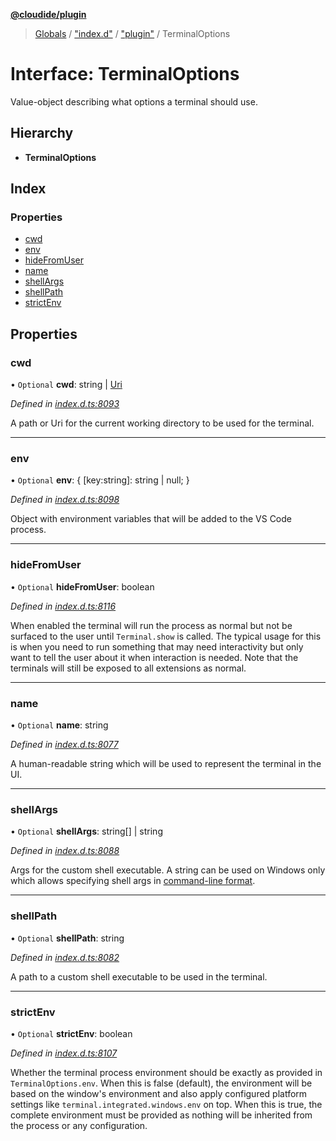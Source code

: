 **[@cloudide/plugin](../README.md)**

> [Globals](../README.md) / ["index.d"](../modules/_index_d_.md) / ["plugin"](../modules/_index_d_._plugin_.md) / TerminalOptions

# Interface: TerminalOptions

Value-object describing what options a terminal should use.

## Hierarchy

* **TerminalOptions**

## Index

### Properties

* [cwd](_index_d_._plugin_.terminaloptions.md#cwd)
* [env](_index_d_._plugin_.terminaloptions.md#env)
* [hideFromUser](_index_d_._plugin_.terminaloptions.md#hidefromuser)
* [name](_index_d_._plugin_.terminaloptions.md#name)
* [shellArgs](_index_d_._plugin_.terminaloptions.md#shellargs)
* [shellPath](_index_d_._plugin_.terminaloptions.md#shellpath)
* [strictEnv](_index_d_._plugin_.terminaloptions.md#strictenv)

## Properties

### cwd

• `Optional` **cwd**: string \| [Uri](../classes/_index_d_._plugin_.uri.md)

*Defined in [index.d.ts:8093](https://github.com/huaweicloud/cloudide-plugin-api/blob/1ab5ef8/index.d.ts#L8093)*

A path or Uri for the current working directory to be used for the terminal.

___

### env

• `Optional` **env**: { [key:string]: string \| null;  }

*Defined in [index.d.ts:8098](https://github.com/huaweicloud/cloudide-plugin-api/blob/1ab5ef8/index.d.ts#L8098)*

Object with environment variables that will be added to the VS Code process.

___

### hideFromUser

• `Optional` **hideFromUser**: boolean

*Defined in [index.d.ts:8116](https://github.com/huaweicloud/cloudide-plugin-api/blob/1ab5ef8/index.d.ts#L8116)*

When enabled the terminal will run the process as normal but not be surfaced to the user
until `Terminal.show` is called. The typical usage for this is when you need to run
something that may need interactivity but only want to tell the user about it when
interaction is needed. Note that the terminals will still be exposed to all extensions
as normal.

___

### name

• `Optional` **name**: string

*Defined in [index.d.ts:8077](https://github.com/huaweicloud/cloudide-plugin-api/blob/1ab5ef8/index.d.ts#L8077)*

A human-readable string which will be used to represent the terminal in the UI.

___

### shellArgs

• `Optional` **shellArgs**: string[] \| string

*Defined in [index.d.ts:8088](https://github.com/huaweicloud/cloudide-plugin-api/blob/1ab5ef8/index.d.ts#L8088)*

Args for the custom shell executable. A string can be used on Windows only which allows
specifying shell args in [command-line format](https://msdn.microsoft.com/en-au/08dfcab2-eb6e-49a4-80eb-87d4076c98c6).

___

### shellPath

• `Optional` **shellPath**: string

*Defined in [index.d.ts:8082](https://github.com/huaweicloud/cloudide-plugin-api/blob/1ab5ef8/index.d.ts#L8082)*

A path to a custom shell executable to be used in the terminal.

___

### strictEnv

• `Optional` **strictEnv**: boolean

*Defined in [index.d.ts:8107](https://github.com/huaweicloud/cloudide-plugin-api/blob/1ab5ef8/index.d.ts#L8107)*

Whether the terminal process environment should be exactly as provided in
`TerminalOptions.env`. When this is false (default), the environment will be based on the
window's environment and also apply configured platform settings like
`terminal.integrated.windows.env` on top. When this is true, the complete environment
must be provided as nothing will be inherited from the process or any configuration.
